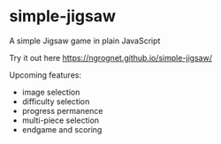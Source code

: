 # simple-jigsaw
A simple Jigsaw game in plain JavaScript

Try it out here https://ngrognet.github.io/simple-jigsaw/

Upcoming features:
- image selection
- difficulty selection
- progress permanence
- multi-piece selection
- endgame and scoring
